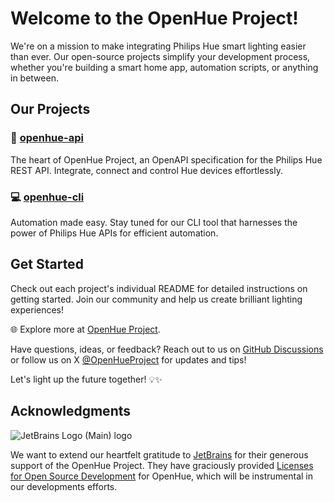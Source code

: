 # Welcome to the OpenHue Project!

We're on a mission to make integrating Philips Hue smart lighting easier than ever. 
Our open-source projects simplify your development process, whether you're building a smart home app, 
automation scripts, or anything in between.

## Our Projects

### 📗 **[openhue-api](https://github.com/openhue/openhue-api)**
The heart of OpenHue Project, an OpenAPI specification for the Philips Hue REST API. Integrate, connect and control Hue devices effortlessly.

### 💻 **[openhue-cli](https://github.com/openhue/openhue-cli)** 
Automation made easy. Stay tuned for our CLI tool that harnesses the power of Philips Hue APIs for efficient automation.

## Get Started

Check out each project's individual README for detailed instructions on getting started. Join our community and help us create brilliant lighting experiences!

🌐 Explore more at [OpenHue Project](https://www.openhue.io).

Have questions, ideas, or feedback? Reach out to us on [GitHub Discussions](https://github.com/orgs/openhue/discussions) or follow us on X [@OpenHueProject](https://twitter.com/OpenHueProject) for updates and tips!

Let's light up the future together! 💡✨

## Acknowledgments

![JetBrains Logo (Main) logo](https://resources.jetbrains.com/storage/products/company/brand/logos/jb_beam.svg)

We want to extend our heartfelt gratitude to [JetBrains](https://www.jetbrains.com) for their generous support of the OpenHue Project. They have graciously provided [Licenses for Open Source Development](https://jb.gg/OpenSourceSupport) for OpenHue, which will be instrumental in our developments efforts.
